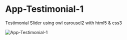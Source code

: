 # App-Testimonial-1
Testimonial Slider using owl carousel2 with html5 &amp; css3

![App-Testimonial-1]('./tesimonial%20thumbnail.png')
